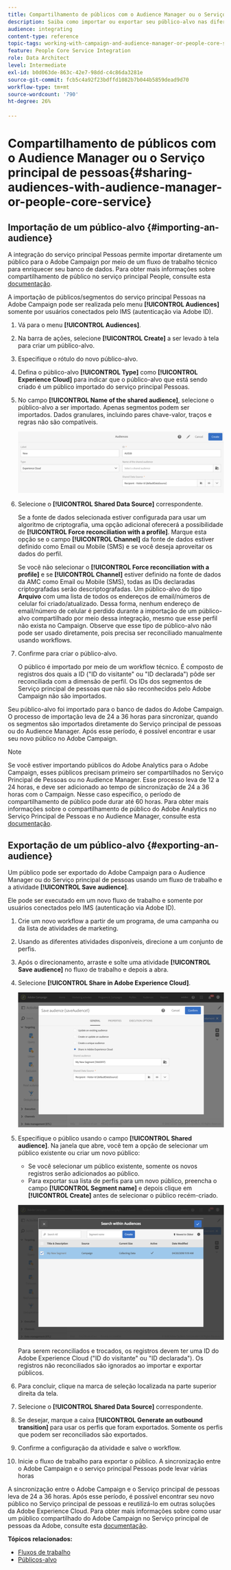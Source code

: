 ```yaml
---
title: Compartilhamento de públicos com o Audience Manager ou o Serviço principal de pessoas
description: Saiba como importar ou exportar seu público-alvo nas diferentes soluções da Adobe Experience Cloud.
audience: integrating
content-type: reference
topic-tags: working-with-campaign-and-audience-manager-or-people-core-service
feature: People Core Service Integration
role: Data Architect
level: Intermediate
exl-id: b0d063de-863c-42e7-98dd-c4c86da3281e
source-git-commit: fcb5c4a92f23bdffd1082b7b044b5859dead9d70
workflow-type: tm+mt
source-wordcount: '790'
ht-degree: 26%

---
```


# Compartilhamento de públicos com o Audience Manager ou o Serviço principal de pessoas{#sharing-audiences-with-audience-manager-or-people-core-service}

## Importação de um público-alvo {#importing-an-audience}

A integração do serviço principal Pessoas permite importar diretamente um público para o Adobe Campaign por meio de um fluxo de trabalho técnico para enriquecer seu banco de dados. Para obter mais informações sobre compartilhamento de público no serviço principal People, consulte esta [documentação](https://experienceleague.adobe.com/docs/analytics/components/segmentation/segmentation-workflow/seg-publish.html?lang=pt-BR).

A importação de públicos/segmentos do serviço principal Pessoas na Adobe Campaign pode ser realizada pelo menu **[!UICONTROL Audiences]** somente por usuários conectados pelo IMS (autenticação via Adobe ID).

1. Vá para o menu **[!UICONTROL Audiences]**.
1. Na barra de ações, selecione **[!UICONTROL Create]** a ser levado à tela para criar um público-alvo.
1. Especifique o rótulo do novo público-alvo.
1. Defina o público-alvo **[!UICONTROL Type]** como **[!UICONTROL Experience Cloud]** para indicar que o público-alvo que está sendo criado é um público importado do serviço principal Pessoas.
1. No campo **[!UICONTROL Name of the shared audience]**, selecione o público-alvo a ser importado. Apenas segmentos podem ser importados. Dados granulares, incluindo pares chave-valor, traços e regras não são compatíveis.

   ![](assets/aam_import_audience.png)

1. Selecione o **[!UICONTROL Shared Data Source]** correspondente.

   Se a fonte de dados selecionada estiver configurada para usar um algoritmo de criptografia, uma opção adicional oferecerá a possibilidade de **[!UICONTROL Force reconciliation with a profile]**. Marque esta opção se o campo **[!UICONTROL Channel]** da fonte de dados estiver definido como Email ou Mobile (SMS) e se você deseja aproveitar os dados do perfil.

   Se você não selecionar o **[!UICONTROL Force reconciliation with a profile]** e se **[!UICONTROL Channel]** estiver definido na fonte de dados da AMC como Email ou Mobile (SMS), todas as IDs declaradas criptografadas serão descriptografadas. Um público-alvo do tipo **Arquivo** com uma lista de todos os endereços de email/números de celular foi criado/atualizado. Dessa forma, nenhum endereço de email/número de celular é perdido durante a importação de um público-alvo compartilhado por meio dessa integração, mesmo que esse perfil não exista no Campaign. Observe que esse tipo de público-alvo não pode ser usado diretamente, pois precisa ser reconciliado manualmente usando workflows.

1. Confirme para criar o público-alvo.

   O público é importado por meio de um workflow técnico. É composto de registros dos quais a ID (&quot;ID do visitante&quot; ou &quot;ID declarada&quot;) pôde ser reconciliada com a dimensão de perfil. Os IDs dos segmentos de Serviço principal de pessoas que não são reconhecidos pelo Adobe Campaign não são importados.

Seu público-alvo foi importado para o banco de dados do Adobe Campaign. O processo de importação leva de 24 a 36 horas para sincronizar, quando os segmentos são importados diretamente do Serviço principal de pessoas ou do Audience Manager. Após esse período, é possível encontrar e usar seu novo público no Adobe Campaign.

>[!NOTE]
>
>Se você estiver importando públicos do Adobe Analytics para o Adobe Campaign, esses públicos precisam primeiro ser compartilhados no Serviço Principal de Pessoas ou no Audience Manager. Esse processo leva de 12 a 24 horas, e deve ser adicionado ao tempo de sincronização de 24 a 36 horas com o Campaign. Nesse caso específico, o período de compartilhamento de público pode durar até 60 horas. Para obter mais informações sobre o compartilhamento de público do Adobe Analytics no Serviço Principal de Pessoas e no Audience Manager, consulte esta [documentação](https://experienceleague.adobe.com/docs/analytics/components/segmentation/segmentation-workflow/seg-publish.html?lang=pt-BR).

## Exportação de um público-alvo {#exporting-an-audience}

Um público pode ser exportado do Adobe Campaign para o Audience Manager ou do Serviço principal de pessoas usando um fluxo de trabalho e a atividade **[!UICONTROL Save audience]**.

Ele pode ser executado em um novo fluxo de trabalho e somente por usuários conectados pelo IMS (autenticação via Adobe ID).

1. Crie um novo workflow a partir de um programa, de uma campanha ou da lista de atividades de marketing.
1. Usando as diferentes atividades disponíveis, direcione a um conjunto de perfis.
1. Após o direcionamento, arraste e solte uma atividade **[!UICONTROL Save audience]** no fluxo de trabalho e depois a abra.
1. Selecione **[!UICONTROL Share in Adobe Experience Cloud]**.

   ![](assets/aam_save_audience_activity.png)

1. Especifique o público usando o campo **[!UICONTROL Shared audience]**. Na janela que abre, você tem a opção de selecionar um público existente ou criar um novo público:

   * Se você selecionar um público existente, somente os novos registros serão adicionados ao público.
   * Para exportar sua lista de perfis para um novo público, preencha o campo **[!UICONTROL Segment name]** e depois clique em **[!UICONTROL Create]** antes de selecionar o público recém-criado.

   ![](assets/aam_save_audience_segment_picker.png)

   Para serem reconciliados e trocados, os registros devem ter uma ID do Adobe Experience Cloud (&quot;ID do visitante&quot; ou &quot;ID declarada&quot;). Os registros não reconciliados são ignorados ao importar e exportar públicos.

1. Para concluir, clique na marca de seleção localizada na parte superior direita da tela.
1. Selecione o **[!UICONTROL Shared Data Source]** correspondente.
1. Se desejar, marque a caixa **[!UICONTROL Generate an outbound transition]** para usar os perfis que foram exportados. Somente os perfis que podem ser reconciliados são exportados.
1. Confirme a configuração da atividade e salve o workflow.
1. Inicie o fluxo de trabalho para exportar o público. A sincronização entre o Adobe Campaign e o serviço principal Pessoas pode levar várias horas

A sincronização entre o Adobe Campaign e o Serviço principal de pessoas leva de 24 a 36 horas. Após esse período, é possível encontrar seu novo público no Serviço principal de pessoas e reutilizá-lo em outras soluções da Adobe Experience Cloud. Para obter mais informações sobre como usar um público compartilhado do Adobe Campaign no Serviço principal de pessoas da Adobe, consulte esta [documentação](https://experienceleague.adobe.com/docs/core-services/interface/services/audiences/t-audience-create.html?lang=pt-BR).

**Tópicos relacionados:**

* [Fluxos de trabalho](../../automating/using/get-started-workflows.md)
* [Públicos-alvo](../../audiences/using/about-audiences.md)
